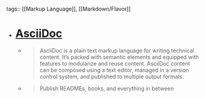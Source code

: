 tags:: [[Markup Language]], [[Markdown/Flavor]]

- # [AsciiDoc](https://asciidoc.org/)
	- > AsciiDoc is a plain text markup language for writing technical content. It’s packed with semantic elements and equipped with features to modularize and reuse content. AsciiDoc content can be composed using a text editor, managed in a version control system, and published to multiple output formats.
	- > Publish READMEs, books, and everything in between